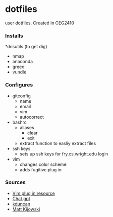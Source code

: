 # dotfiles
user dotfiles. Created in CEG2410

### Installs 
*dnsutils (to get dig)
* nmap
* anaconda
* greed
* vundle

### Configures 
* gitconfig
    * name
    * email
    * vim
    * autocorrect
* bashrc
    * aliases
        * clear
        * exit
    * extract function to easliy extract files
* ssh keys
    * sets up ssh keys for fry.cs.wright.edu login
* vim
    * changes color scheme
    * adds fugitive plug in


### Sources 
* [Vim plug in resource](https://vimawesome.com/plugin/fugitive-vim)
* [Chat gpt](https://chat.openai.com/)
* [kduncan](https://github.com/pattonsgirl/dotfiles/tree/main)
* [Matt Kijowski](https://github.com/mkijowski/dotfiles)
